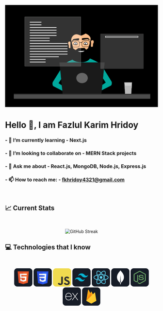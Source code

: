 <img src="./images/banner.gif"/>

# Hello 👋, I am Fazlul Karim Hridoy
### - 🌱 I’m currently learning - **Next.js**
### - 👯 I’m looking to collaborate on - **MERN Stack projects**
### - 💬 Ask me about - **React.js, MongoDB, Node.js, Express.js**
### - 📫 How to reach me: - fkhridoy4321@gmail.com

<br />

## :chart_with_upwards_trend: Current Stats

<br />
<p align="center">
  <img width="60%" src="https://streak-stats.demolab.com?user=fazlulkarimhridoy&theme=vision-friendly-dark" alt="GitHub Streak" />
</p>


## :computer: Technologies that I know

<br>
<p align="center">
<img src="./images/Icons/HTML.png"/>
<img src="./images/Icons/css.png"/>
<img src="./images/Icons/JavaScript.png"/>
<img src="./images/Icons/tailwind.png"/>
<img src="./images/Icons/react.png"/>
<img src="/images/Icons/mongo.png"/>
<img src="/images/Icons/node.png"/>
<img src="/images/Icons/express.png"/>
<img src="/images/Icons/firebase.png"/>
</p>